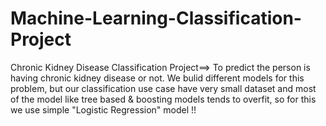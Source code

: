 # Machine-Learning-Classification-Project
Chronic Kidney Disease Classification Project==>  To predict the person is having chronic kidney disease or not. We bulid different models for this problem, but our classification use case have very small dataset and most of the model like tree based &amp; boosting models tends to overfit, so for this  we use simple "Logistic Regression" model !!
